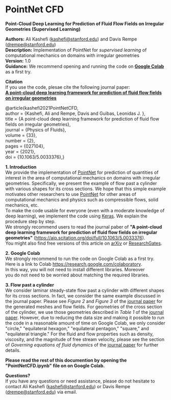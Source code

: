 # PointNet CFD
**Point-Cloud Deep Learning for Prediction of Fluid Flow Fields on Irregular Geometries (Supervised Learning)**

**Authors:** Ali Kashefi (kashefi@stanford.edu) and Davis Rempe (drempe@stanford.edu)<br>
**Description:** Implementation of PointNet for *supervised learning* of computational mechanics on domains with irregular geometries <br>
**Version:** 1.0 <br>
**Guidance:** We recommend opening and running the code on **[Google Colab](https://research.google.com/colaboratory)** as a first try.

**Citation** <br>
If you use the code, plesae cite the following journal paper: <br>
**[A point-cloud deep learning framework for prediction of fluid flow fields on irregular geometries](https://aip.scitation.org/doi/full/10.1063/5.0033376)**

@article{kashefi2021PointNetCFD, <br>
author = {Kashefi, Ali  and Rempe, Davis  and Guibas, Leonidas J. }, <br>
title = {A point-cloud deep learning framework for prediction of fluid flow fields on irregular geometries}, <br>
journal = {Physics of Fluids}, <br>
volume = {33}, <br>
number = {2}, <br>
pages = {027104}, <br>
year = {2021}, <br>
doi = {10.1063/5.0033376},}

**1. Introduction** <br>
We provide the implementation of [PointNet](https://arxiv.org/abs/1612.00593) for prediction of quantities of interest in the area of computational mechanics on domains with irregular geometries. Specifically, we present the example of flow past a cylinder with various shapes for its cross sections. We hope that this simple example motivates other researchers to use [PointNet](https://arxiv.org/abs/1612.00593) for other areas of computational mechanics and physics such as compressible flows, solid mechanics, etc. <br>
To make the code usable for everyone (even with a moderate knowledge of deep learning), we implement the code using [Keras](https://keras.io/). We explain the procedure step by step.<br>
We strongly recommend users to read the journal paber of **"A point-cloud deep learning framework for prediction of fluid flow fields on irregular geometries"** (https://aip.scitation.org/doi/full/10.1063/5.0033376). <br>
You might also find free versions of this article on [arXiv](http://arxiv-export-lb.library.cornell.edu/abs/2010.09469) or [ResearchGates](https://www.researchgate.net/publication/349544773_A_point-cloud_deep_learning_framework_for_prediction_of_fluid_flow_fields_on_irregular_geometries/stats).<br>

**2. Google Colab** <br>
We strongly recommend to run the code on Google Colab as a first try. Here is a link to Colab https://research.google.com/colaboratory. In this way, you will not need to install different libraries. Moreover you do not need to be worried about matching the required libraries.

**3. Flow past a cylinder** <br>
We consider laminar steady-state flow past a cylinder with different shapes for its cross sections. In fact, we consider the same example discussed in the journal paper. Please see *Figure 2* and *Figure 3* of the [journal paper](https://aip.scitation.org/doi/full/10.1063/5.0033376) for the generated meshes and flow fields. For geometries of the cross section of the cylinder, we use those geometries described in *Table 1* of the [journal paper](https://aip.scitation.org/doi/full/10.1063/5.0033376). However, due to reducing the data size and making it possible to run the code in a reasonable amount of time on Google Colab, we only consider "circle," "equilateral hexagon," "equilateral pentagon," "square," and "equilateral triangle." For the fluid and flow properties such as density, viscosity, and the magnitude of free stream velocity, please see the section of *Governing equations of fluid dynamics* of the [journal paper](https://aip.scitation.org/doi/full/10.1063/5.0033376) for further details.

**Please read the rest of this documention by opening the "PointNetCFD.ipynb" file on on Google Colab.**

**Questions?** <br>
If you have any questions or need assistance, please do not hesitate to contact Ali Kashefi (kashefi@stanford.edu) or Davis Rempe (drempe@stanford.edu) via email. 
